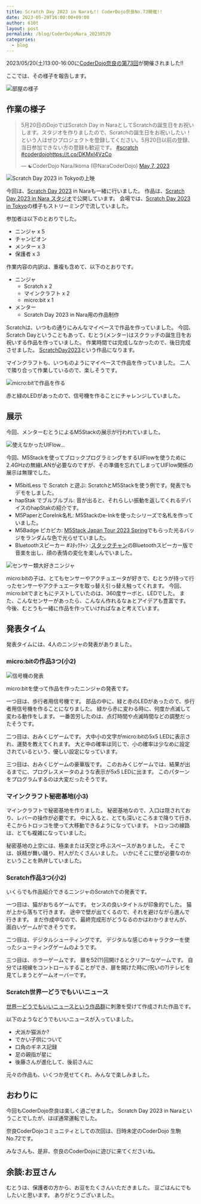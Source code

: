 ```yaml
---
title: Scratch Day 2023 in Naraも!! CoderDojo奈良No.73開催!!
date: 2023-05-20T16:00:00+09:00
author: 610t
layout: post
permalink: /blog/CoderDojoNara_20230520
categories:
  - blog
---
```

2023/05/20(土)13:00-16:00に[CoderDojo奈良の第73回](https://coderdojo-nara-ikoma.connpass.com/event/283152/)が開催されました!!

ここでは、その様子を報告します。

![部屋の様子](/assets/images/2023/2023-05-20-room.jpg)

## 作業の様子
<blockquote class="twitter-tweet"><p lang="ja" dir="ltr">5月20日のDojoではScratch Day in NaraとしてScratchの誕生日をお祝いします。スタジオを作りましたので、Scratchの誕生日をお祝いしたい！という人はぜひプロジェクトを登録してください。5月20日以前の登録、当日参加できない方の登録も歓迎です。 <a href="https://twitter.com/hashtag/scratch?src=hash&amp;ref_src=twsrc%5Etfw">#scratch</a> <a href="https://twitter.com/hashtag/coderdojo?src=hash&amp;ref_src=twsrc%5Etfw">#coderdojo</a><a href="https://t.co/DKMxI4VzCo">https://t.co/DKMxI4VzCo</a></p>&mdash; ☯CoderDojo Nara/Ikoma (@NaraCoderDojo) <a href="https://twitter.com/NaraCoderDojo/status/1655181935185113089?ref_src=twsrc%5Etfw">May 7, 2023</a></blockquote> <script async src="https://platform.twitter.com/widgets.js" charset="utf-8"></script>

![Scratch Day 2023 in Tokyoの上映](/assets/images/2023/2023-05-20-ScratchDay2023-tokyo.jpg)

今回は、[Scratch Day 2023](https://www.scratchfoundation.org/scratch-day) in Naraも一緒に行いました。
作品は、[Scratch Day 2023 in Nara スタジオ](https://scratch.mit.edu/studios/33316523)で公開しています。
会場では、[Scratch Day 2023 in Tokyo](https://day.scratch-ja.org/)の様子もストリーミングで流していました。

参加者は以下のとおりでした。
- ニンジャ x 5
- チャンピオン
- メンター x 3
- 保護者 x 3

作業内容の内訳は、重複も含めて、以下のとおりです。
- ニンジャ
  - Scratch x 2
  - マインクラフト x 2
  - micro:bit x 1
- メンター
  - Scratch Day 2023 in Nara用の作品制作

Scratchは、いつもの通りにみんなマイペースで作品を作っていました。
今回、Scratch Dayということもあって、むとう(メンター)はスクラッチの誕生日をお祝いする作品を作っていました。
作業時間では完成しなかったので、後日完成させました。
[ScratchDay2023](https://scratch.mit.edu/projects/854161475/)という作品になります。

マインクラフトも、いつものようにマイペースで作品を作っていました。
二人で隣り合って作業しているので、楽しそうです。

![micro:bitで作品を作る](/assets/images/2023/2023-05-20-microbit-work.jpg)

赤と緑のLEDがあったので、信号機を作ることにチャレンジしていました。

## 展示
今回、メンターむとうによるM5Stackの展示が行われていました。

![使えなかったUIFlow…](/assets/images/2023/2023-05-20-UIFlow.jpg)

今回、M5Stackを使ってブロックプログラミングをするUIFlowを使うために2.4GHzの無線LANが必要なのですが、その準備を忘れてしまってUIFlow関係の展示は無理でした。

- M5bitLess で Scratch と遊ぶ: ScratchとM5Stackを使う例です。発表でもデモをしました。
- hapStak でブルブルブル: 音が出ると、それらしい振動を返してくれるデバイスのhapStakの紹介です。
- M5PaperとCoreInk名札: M5Stackのe-Inkを使ったシリーズで名札を作っていました。
- M5Badge ピカピカ: [M5Stack Japan Tour 2023 Spring](https://www.switch-science.com/blogs/magazine/m5stackjapantour2023)でもらった光るバッジをランダムな色で光らせていました。
- Bluetoothスピーカー #ｽﾀｯｸﾁｬﾝ :[スタックチャン](https://protopedia.net/prototype/2345)のBluetoothスピーカー版で音楽を出し、顔の表情の変化を楽しんでいました。

![センサー類大好きニンジャ](/assets/images/2023/2023-05-20-parts.jpg)

micro:bitの子は、とてもセンサーやアクチュエータが好きで、むとうが持って行ったセンサーやアクチュエータを取っ替え引っ替え触ってくれます。
今回、micro:bitでまともにテストしていたのは、360度サーボと、LEDでした。
また、こんなセンサーがあったら、こんなん作れるなぁとアイデアも豊富です。
今後、むとうも一緒に作品を作っていければなぁと考えています。

## 発表タイム
発表タイムには、4人のニンジャの発表がありました。

### micro:bitの作品3つ(小2)
![信号機の発表](/assets/images/2023/2023-05-20-presen-signal.jpg)

micro:bitを使って作品を作ったニンジャの発表です。

一つ目は、歩行者用信号機です。
部品の中に、緑と赤のLEDがあったので、歩行者用信号機を作ることになりました。
緑から赤に変わる時に、何度か点滅して変わる動作をします。
一番苦労したのは、点灯時間や点滅時間などの調整だったそうです。

二つ目は、おみくじゲームです。
大中小の文字がmicro:bitの5x5 LEDに表示され、運勢を教えてくれます。
大と中の確率は同じで、小の確率は少なめに設定されているという、優しい設定になっています。

三つ目は、おみくじゲームの豪華版です。
このおみくじゲームでは、結果が出るまでに、プログレスメータのような表示が5x5 LEDに出ます。
このパターンをプログラムするのは大変だったそうです。

### マインクラフト秘密基地(小3)
マインクラフトで秘密基地を作りました。
秘密基地なので、入口は隠されており、レバーの操作が必要です。
中に入ると、とても深いところまで降りて行き、そこからトロッコを使って大移動できるようになっています。
トロッコの線路は、とても複雑になっていました。

秘密基地の上空には、極楽または天空と呼ぶスペースがありました。
そこでは、妖精が舞い踊り、村人がたくさんいました。
いかにそこに壁が必要なのかということを熱弁していました。

### Scratch作品3つ(小2)
いくらでも作品紹介できるニンジャのScratchでの発表です。

一つ目は、猫がおちるゲームです。
センスの良いタイトルが印象的でした。
猫が上から落ちて行きます。
途中で壁が出てくるので、それを避けながら進んで行きます。
まだ作成中なので、最終完成形がどうなるのかはわかりませんが、面白いゲームができそうです。

二つ目は、デジタルシューティングです。
デジタルな感じのキャラクターを使ったシューティングゲームのようです。

三つ目は、ホラーゲームです。
扉を52(?)回開けるとクリアーなゲームです。
自分では視線をコントロールすることができ、扉を開けた時に(呪いの?)テレビを見てしまうとゲームオーバーです。

### Scratch世界一どうでもいいニュース
[世界一どうでもいいニュースという作品群](https://scratch.mit.edu/search/projects?q=%E3%81%A9%E3%81%86%E3%81%A7%E3%82%82%E3%81%84%E3%81%84%E3%83%8B%E3%83%A5%E3%83%BC%E3%82%B9)に刺激を受けて作成された作品です。

以下のようなどうでもいいニュースが入っていました。
- 犬派か猫派か?
- でかい子供について
- 口角のギネス記録
- 足の親指が星に
- 後藤さんが進化して、後前さんに

元々の作品も、いくつか見せてくれ、みんなで楽しみました。

## おわりに
今回もCoderDojo奈良は楽しく過ごせました。
Scratch Day 2023 in Naraということでしたが、ほぼ通常運転でした。

奈良CoderDojoコミュニティとしての次回は、日時未定のCoderDojo 生駒No.72です。

みなさんも、是非、奈良のCoderDojoに遊びに来てくださいね。

## 余談:お豆さん
むとうは、保護者の方から、お豆をたくさんいただきました。
豆ごはんにでもしたいと思います。
ありがとうございました。
